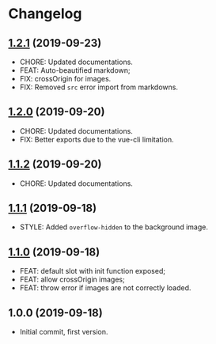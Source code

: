 # Changelog

## [1.2.1](https://github.com/LuXDAmore/vue-fake3d-image-effect/compare/v1.2.0...v1.2.1) (2019-09-23)

- CHORE: Updated documentations.
- FEAT: Auto-beautified markdown;
- FIX: crossOrigin for images.
- FIX: Removed `src` error import from markdowns.

## [1.2.0](https://github.com/LuXDAmore/vue-fake3d-image-effect/compare/v1.1.2...v1.2.0) (2019-09-20)

- CHORE: Updated documentations.
- FIX: Better exports due to the vue-cli limitation.

## [1.1.2](https://github.com/LuXDAmore/vue-fake3d-image-effect/compare/v1.1.1...v1.1.2) (2019-09-20)

- CHORE: Updated documentations.

## [1.1.1](https://github.com/LuXDAmore/vue-fake3d-image-effect/compare/v1.1.0...v1.1.1) (2019-09-18)

- STYLE: Added `overflow-hidden` to the background image.

## [1.1.0](https://github.com/LuXDAmore/vue-fake3d-image-effect/compare/v1.0.0...v1.1.0) (2019-09-18)

- FEAT: default slot with init function exposed;
- FEAT: allow crossOrigin images;
- FEAT: throw error if images are not correctly loaded.

## 1.0.0 (2019-09-18)

- Initial commit, first version.
